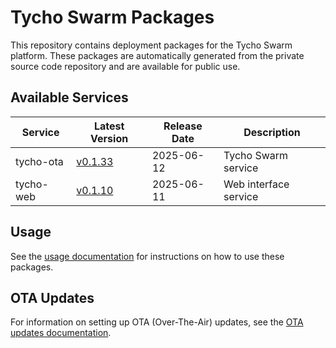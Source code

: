 # Tycho Swarm Packages

This repository contains deployment packages for the Tycho Swarm platform. These packages are automatically generated
from the private source code repository and are available for public use.

## Available Services

| Service | Latest Version | Release Date | Description |
|---------|---------------|--------------|-------------|
| tycho-ota | [v0.1.33](services/tycho-ota/vv0.1.33.tar.gz) | 2025-06-12 | Tycho Swarm service |
| tycho-web | [v0.1.10](services/tycho-web/vv0.1.10.tar.gz) | 2025-06-11 | Web interface service |

## Usage

See the [usage documentation](docs/usage.md) for instructions on how to use these packages.

## OTA Updates

For information on setting up OTA (Over-The-Air) updates, see the [OTA updates documentation](docs/ota-updates.md).
